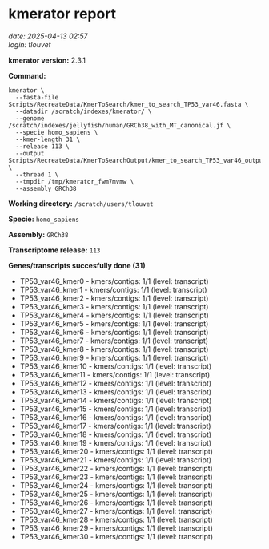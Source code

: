 # kmerator report
*date: 2025-04-13 02:57*  
*login: tlouvet*

**kmerator version:** 2.3.1

**Command:**

```
kmerator \
  --fasta-file Scripts/RecreateData/KmerToSearch/kmer_to_search_TP53_var46.fasta \
  --datadir /scratch/indexes/kmerator/ \
  --genome /scratch/indexes/jellyfish/human/GRCh38_with_MT_canonical.jf \
  --specie homo_sapiens \
  --kmer-length 31 \
  --release 113 \
  --output Scripts/RecreateData/KmerToSearchOutput/kmer_to_search_TP53_var46_output \
  --thread 1 \
  --tmpdir /tmp/kmerator_fwm7mvmw \
  --assembly GRCh38
```

**Working directory:** `/scratch/users/tlouvet`

**Specie:** `homo_sapiens`

**Assembly:** `GRCh38`

**Transcriptome release:** `113`

**Genes/transcripts succesfully done (31)**

- TP53_var46_kmer0 - kmers/contigs: 1/1 (level: transcript)
- TP53_var46_kmer1 - kmers/contigs: 1/1 (level: transcript)
- TP53_var46_kmer2 - kmers/contigs: 1/1 (level: transcript)
- TP53_var46_kmer3 - kmers/contigs: 1/1 (level: transcript)
- TP53_var46_kmer4 - kmers/contigs: 1/1 (level: transcript)
- TP53_var46_kmer5 - kmers/contigs: 1/1 (level: transcript)
- TP53_var46_kmer6 - kmers/contigs: 1/1 (level: transcript)
- TP53_var46_kmer7 - kmers/contigs: 1/1 (level: transcript)
- TP53_var46_kmer8 - kmers/contigs: 1/1 (level: transcript)
- TP53_var46_kmer9 - kmers/contigs: 1/1 (level: transcript)
- TP53_var46_kmer10 - kmers/contigs: 1/1 (level: transcript)
- TP53_var46_kmer11 - kmers/contigs: 1/1 (level: transcript)
- TP53_var46_kmer12 - kmers/contigs: 1/1 (level: transcript)
- TP53_var46_kmer13 - kmers/contigs: 1/1 (level: transcript)
- TP53_var46_kmer14 - kmers/contigs: 1/1 (level: transcript)
- TP53_var46_kmer15 - kmers/contigs: 1/1 (level: transcript)
- TP53_var46_kmer16 - kmers/contigs: 1/1 (level: transcript)
- TP53_var46_kmer17 - kmers/contigs: 1/1 (level: transcript)
- TP53_var46_kmer18 - kmers/contigs: 1/1 (level: transcript)
- TP53_var46_kmer19 - kmers/contigs: 1/1 (level: transcript)
- TP53_var46_kmer20 - kmers/contigs: 1/1 (level: transcript)
- TP53_var46_kmer21 - kmers/contigs: 1/1 (level: transcript)
- TP53_var46_kmer22 - kmers/contigs: 1/1 (level: transcript)
- TP53_var46_kmer23 - kmers/contigs: 1/1 (level: transcript)
- TP53_var46_kmer24 - kmers/contigs: 1/1 (level: transcript)
- TP53_var46_kmer25 - kmers/contigs: 1/1 (level: transcript)
- TP53_var46_kmer26 - kmers/contigs: 1/1 (level: transcript)
- TP53_var46_kmer27 - kmers/contigs: 1/1 (level: transcript)
- TP53_var46_kmer28 - kmers/contigs: 1/1 (level: transcript)
- TP53_var46_kmer29 - kmers/contigs: 1/1 (level: transcript)
- TP53_var46_kmer30 - kmers/contigs: 1/1 (level: transcript)
